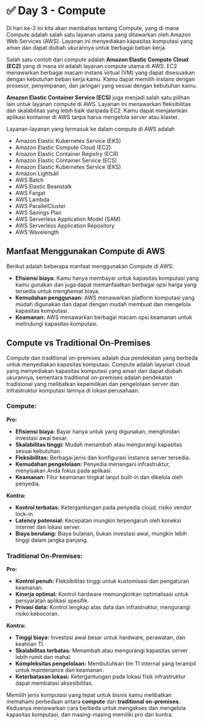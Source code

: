 # ✅ Day 3 - Compute

Di hari ke-3 ini kita akan membahas tentang Compute, yang di mana Compute adalah salah satu layanan utama yang ditawarkan oleh Amazon Web Services (AWS). Layanan ini menyediakan kapasitas komputasi yang aman dan dapat diubah ukurannya untuk berbagai beban kerja.

Salah satu contoh dari compute adalah **Amazon Elastic Compute Cloud (EC2)** yang di mana ini adalah layanan compute utama di AWS. EC2 menawarkan berbagai macam instans virtual (VM) yang dapat disesuaikan dengan kebutuhan beban kerja kamu. Kamu dapat memilih instans dengan prosesor, penyimpanan, dan jaringan yang sesuai dengan kebutuhan kamu.

**Amazon Elastic Container Service (ECS)** juga menjadi salah satu pilihan lain untuk layanan compute di AWS. Layanan ini menawarkan fleksibilitas dan skalabilitas yang lebih baik daripada EC2. Kamu dapat menjalankan aplikasi kontainer di AWS tanpa harus mengelola server atau klaster.

Layanan-layanan yang termasuk ke dalam compute di AWS adalah&#x20;

* Amazon Elastic Kubernetes Service (EKS)
* Amazon Elastic Compute Cloud (EC2)
* Amazon Elastic Container Registry (ECR)
* Amazon Elastic Container Service (ECS)
* Amazon Elastic Kubernetes Service (EKS)
* Amazon Lightsail
* AWS Batch&#x20;
* AWS Elastic Beanstalk&#x20;
* AWS Fargat&#x20;
* AWS Lambda
* AWS ParallelCluster&#x20;
* AWS Savings Plan&#x20;
* AWS Serverless Application Model (SAM)&#x20;
* AWS Serverless Application Repository&#x20;
* AWS Wavelength

## **Manfaat Menggunakan Compute di AWS**

Berikut adalah beberapa manfaat menggunakan Compute di AWS:

* **Efisiensi biaya:** Kamu hanya membayar untuk kapasitas komputasi yang kamu gunakan dan juga dapat memanfaatkan berbagai opsi harga yang tersedia untuk menghemat biaya.
* **Kemudahan penggunaan:** AWS menawarkan platform komputasi yang mudah digunakan dan dapat dengan mudah membuat dan mengelola kapasitas komputasi.
* **Keamanan:** AWS menawarkan berbagai macam opsi keamanan untuk melindungi kapasitas komputasi.

## Compute vs Traditional On-Premises

Compute dan traditional on-premises adalah dua pendekatan yang berbeda untuk menyediakan kapasitas komputasi. Compute adalah layanan cloud yang menyediakan kapasitas komputasi yang aman dan dapat diubah ukurannya, sementara traditional on-premises adalah pendekatan tradisional yang melibatkan kepemilikan dan pengelolaan server dan infrastruktur komputasi lainnya di lokasi perusahaan.

### **Compute:**

**Pro:**

* **Efisiensi biaya:** Bayar hanya untuk yang digunakan, menghindari investasi awal besar.
* **Skalabilitas tinggi:** Mudah menambah atau mengurangi kapasitas sesuai kebutuhan.
* **Fleksibilitas:** Berbagai jenis dan konfigurasi instance server tersedia.
* **Kemudahan pengelolaan:** Penyedia menangani infrastruktur, menyisakan Anda fokus pada aplikasi.
* **Keamanan:** Fitur keamanan tingkat lanjut built-in dan dikelola oleh penyedia.

**Kontra:**

* **Kontrol terbatas:** Ketergantungan pada penyedia cloud, risiko vendor lock-in.
* **Latency potensial:** Kecepatan mungkin terpengaruh oleh koneksi internet dan lokasi server.
* **Biaya berulang:** Biaya bulanan, bukan investasi awal, mungkin lebih tinggi dalam jangka panjang.

### **Traditional On-Premises:**

**Pro:**

* **Kontrol penuh:** Fleksibilitas tinggi untuk kustomisasi dan pengaturan keamanan.
* **Kinerja optimal:** Kontrol hardware memungkinkan optimalisasi untuk persyaratan aplikasi spesifik.
* **Privasi data:** Kontrol lengkap atas data dan infrastruktur, mengurangi risiko kebocoran.

**Kontra:**

* **Tinggi biaya:** Investasi awal besar untuk hardware, perawatan, dan keahlian TI.
* **Skalabilitas terbatas:** Menambah atau mengurangi kapasitas server lebih rumit dan mahal.
* **Kompleksitas pengelolaan:** Membutuhkan tim TI internal yang terampil untuk maintenance dan keamanan.
* **Keterbatasan lokasi:** Ketergantungan pada lokasi fisik infrastruktur dapat membatasi aksesibilitas.

Memilih jenis komputasi yang tepat untuk bisnis kamu melibatkan memahami perbedaan antara **compute** dan **traditional on-premises**. Keduanya menawarkan cara berbeda untuk mengakses dan mengelola kapasitas komputasi, dan masing-masing memiliki pro dan kontra.
